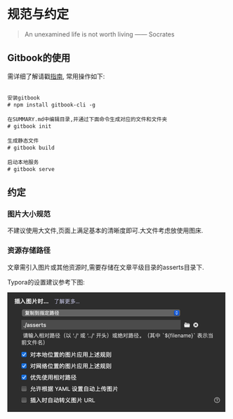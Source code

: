 # 规范与约定

> An unexamined life is not worth living —— Socrates

## Gitbook的使用

需详细了解请戳[指南](http://www.vapicloud.com/books/gitbook/), 常用操作如下:

```code

安装gitbook
# npm install gitbook-cli -g

在SUMMARY.md中编辑目录,并通过下面命令生成对应的文件和文件夹
# gitbook init

生成静态文件
# gitbook build

启动本地服务
# gitbook serve

```

## 约定

### 图片大小规范

不建议使用大文件,页面上满足基本的清晰度即可.大文件考虑放使用图床.

### 资源存储路径

文章需引入图片或其他资源时,需要存储在文章平级目录的asserts目录下.

Typora的设置建议参考下图:

![image-20210827155319945](asserts/image-20210827155319945.png)

